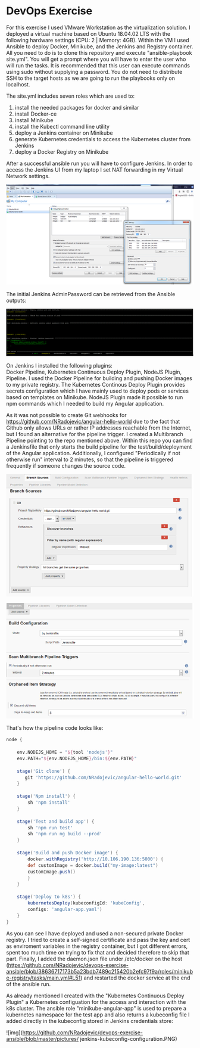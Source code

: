 # DevOps Exercise

For this exercise I used VMware Workstation as the virtualization solution.
I deployed a virtual machine based on Ubuntu 18.04.02 LTS with the following hardware settings (CPU: 2 | Memory: 4GB).
Within the VM I used Ansible to deploy Docker, Minikube, and the Jenkins and Registry container.
All you need to do is to clone this repository and execute "ansible-playbook site.yml".
You will get a prompt where you will have to enter the user who will run the tasks.
It is recommended that this user can execute commands using sudo without supplying a password. You do not need to distribute SSH to the target hosts as we are going to run the playbooks only on localhost.

The site.yml includes seven roles which are used to:
1) install the needed packages for docker and similar
2) install Docker-ce
3) install Minikube
4) install the Kubectl command line utility
5) deploy a Jenkins container on Minikube
6) generate Kubernetes credentials to access the Kubernetes cluster from Jenkins
7) deploy a Docker Registry on Minikube

After a successful ansible run you will have to configure Jenkins. In order to access the Jenkins UI from my laptop I set NAT forwarding in my Virtual Network settings.

![img](https://github.com/NRadojevic/devops-exercise-ansible/blob/master/pictures/workstation-nating.PNG)

The initial Jenkins AdminPassword can be retrieved from the Ansible outputs:

![img](https://github.com/NRadojevic/devops-exercise-ansible/blob/master/pictures/ansible-outcome.PNG)

On Jenkins I installed the following plugins:  
Docker Pipeline, Kubernetes Continuous Deploy Plugin, NodeJS Plugin, Pipeline.
I used the Docker Pipeline for building and pushing Docker images to my private registry. The Kubernetes Continous Deploy Plugin provides secrets configuration which I have mainly used to deploy pods or services based on templates on Minikube. NodeJS Plugin made it possible to run npm commands which I needed to build my Angular application.

As it was not possible to create Git webhooks for https://github.com/NRadojevic/angular-hello-world due to the fact that Github only allows URLs or rather IP addresses reachable from the Internet, but I found an alternative for the pipeline trigger.
I created a Multibranch Pipeline pointing to the repo mentioned above. Within this repo you can find a Jenkinsfile that only starts the build pipeline for the test/build/deployment of the Angular application. Additionally, I configured "Periodically if not otherwise run" interval to 2 minutes, so that the pipeline is triggered frequently if someone changes the source code.

![img](https://github.com/NRadojevic/devops-exercise-ansible/blob/master/pictures/multibranch-1.PNG)

![img](https://github.com/NRadojevic/devops-exercise-ansible/blob/master/pictures/multibranch-2.PNG)

That's how the pipeline code looks like:
```groovy
node {
    
    env.NODEJS_HOME = "${tool 'nodejs'}"
    env.PATH="${env.NODEJS_HOME}/bin:${env.PATH}"
    
    stage('Git clone') {
       git 'https://github.com/NRadojevic/angular-hello-world.git'
    }
    
    stage('Npm install') {
        sh 'npm install'
    }
    
    stage('Test and build app') {
        sh 'npm run test'
        sh 'npm run ng build --prod'
    }
    
    stage('Build and push Docker image') {
        docker.withRegistry('http://10.106.190.136:5000') {
        def customImage = docker.build("my-image:latest")
        customImage.push()
        }
    }
    
    stage('Deploy to k8s') {
        kubernetesDeploy(kubeconfigId: 'kubeConfig',
        configs: 'angular-app.yaml')
    }
}
```

As you can see I have deployed and used a non-secured private Docker registry. I tried to create a self-signed certificate and pass the key and cert as enviroment variables in the registry container, but I got different errors, spent too much time on trying to fix that and decided therefore to skip that part. Finally, I added the daemon.json file under /etc/docker on the host (https://github.com/NRadojevic/devops-exercise-ansible/blob/38636717173b5a23bdb7489c215420b2efc97f9a/roles/minikube-registry/tasks/main.yml#L51) and restarted the docker service at the end of the ansible run.

As already mentioned I created with the "Kubernetes Continuous Deploy Plugin" a Kubernetes configuation for the access and interaction with the k8s cluster. The ansible role "minikube-angular-app" is used to prepare a kubernetes namespace for the test app and also returns a kubeconfig file I added directly in the kubeconfig stored in Jenkins credentials store:

![img](https://github.com/NRadojevic/devops-exercise-ansible/blob/master/pictures/
jenkins-kubeconfig-configuration.PNG)



